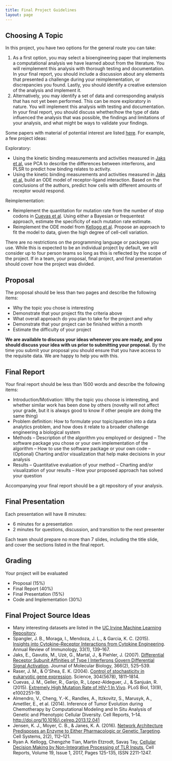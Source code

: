 ```yaml
---
title: Final Project Guidelines
layout: page
---
```


## Choosing A Topic

In this project, you have two options for the general route you can take:

1. As a first option, you may select a bioengineering paper that implements a computational analysis we have learned about from the literature. You will reimplement this analysis with thorough testing and documentation. In your final report, you should include a discussion about any elements that presented a challenge during your reimplementation, or discrepancies you found. Lastly, you should identify a creative extension of the analysis and implement it.
2. Alternatively, you may identify a set of data and corresponding analysis that has not yet been performed. This can be more exploratory in nature. You will implement this analysis with testing and documentation. In your final report, you should discuss whether/how the type of data influenced the analysis that was possible, the findings and limitations of your analysis, and what might be ways to validate your findings.

Some papers with material of potential interest are listed [here](#final-project-source-ideas). For example, a few project ideas:

Exploratory:
- Using the kinetic binding measurements and activities measured in [Jaks et al](http://doi.org/10.1016/j.jmb.2006.11.053), use PCA to describe the differences between interferons, and PLSR to predict how binding relates to activity.
- Using the kinetic binding measurements and activities measured in [Jaks et al](http://doi.org/10.1016/j.jmb.2006.11.053), build an ODE model of receptor-ligand interaction. Based on the conclusions of the authors, predict how cells with different amounts of receptor would respond.

Reimplementation:
- Reimplement the quantitation for mutation rate from the number of stop codons in [Cuevas et al](http://journals.plos.org/plosbiology/article?id=10.1371/journal.pbio.1002251#pbio.1002251.s011). Using either a Bayesian or frequentest approach, estimate the specificity of each mutation rate estimate.
- Reimplement the ODE model from [Kellogg et al](http://www.sciencedirect.com/science/article/pii/S2211124717303595?via%3Dihub). Propose an approach to fit the model to data, given the high degree of cell-cell variation.

There are no restrictions on the programming language or packages you use. While this is expected to be an individual project by default, we will consider up to four person teams so long as this is reflected by the scope of the project. If in a team, your proposal, final project, and final presentation should cover how the project was divided.

## Proposal

The proposal should be less than two pages and describe the following items:

- Why the topic you chose is interesting
- Demonstrate that your project fits the criteria above
- What overall approach do you plan to take for the project and why
- Demonstrate that your project can be finished within a month
- Estimate the difficulty of your project

**We are available to discuss your ideas whenever you are ready, and you should discuss your idea with us prior to submitting your proposal.** By the time you submit your proposal you should ensure that you have access to the requisite data. We are happy to help you with this.

## Final Report

Your final report should be less than 1500 words and describe the following items:

- Introduction/Motivation: Why the topic you choose is interesting, and whether similar work has been done by others (novelty will not affect your grade, but it is always good to know if other people are doing the same thing)
- Problem definition: How to formulate your topic/question into a data analytics problem, and how does it relate to a broader challenge engineering a biological system
- Methods
    – Description of the algorithm you employed or designed
    – The software package you chose or your own implementation of the algorithm
    – How to use the software package or your own code
    – (Optional) Charting and/or visualization that help make decisions in your analysis
- Results
    – Quantitative evaluation of your method
    – Charting and/or visualization of your results
    – How your proposed approach has solved your question

Accompanying your final report should be a git repository of your analysis.

## Final Presentation

Each presentation will have 8 minutes:
- 6 minutes for a presentation
- 2 minutes for questions, discussion, and transition to the next presenter

Each team should prepare no more than 7 slides, including the title slide, and cover the sections listed in the final report.

## Grading

Your project will be evaluated 

- Proposal (15%)
- Final Report (40%)
- Final Presentation (15%)
- Code and Implementation (30%)

## Final Project Source Ideas

- Many interesting datasets are listed in the [UC Irvine Machine Learning Repository](http://archive.ics.uci.edu/ml/).
- Spangler, J. B., Moraga, I., Mendoza, J. L., & Garcia, K. C. (2015). [Insights into Cytokine–Receptor Interactions from Cytokine Engineering](http://doi.org/10.1146/annurev-immunol-032713-120211). Annual Review of Immunology, 33(1), 139–167.
- Jaks, E., Gavutis, M., Uzè, G., Martal, J., & Piehler, J. (2007). [Differential Receptor Subunit Affinities of Type I Interferons Govern Differential Signal Activation](http://doi.org/10.1016/j.jmb.2006.11.053). Journal of Molecular Biology, 366(2), 525–539.
- Raser, J. M., & O'Shea, E. K. (2004). [Control of stochasticity in eukaryotic gene expression](http://doi.org/10.1126/science.1098641). Science, 304(5678), 1811–1814.
- Cuevas, J. M., Geller, R., Garijo, R., López-Aldeguer, J., & Sanjuán, R. (2015). [Extremely High Mutation Rate of HIV-1 In Vivo](http://doi.org/10.1371/journal.pbio.1002251). PLoS Biol, 13(9), e1002251–19.
- Almendro, V., Cheng, Y.-K., Randles, A., Itzkovitz, S., Marusyk, A., Ametller, E., et al. (2014). Inference of Tumor Evolution during Chemotherapy by Computational Modeling and In Situ Analysis of Genetic and Phenotypic Cellular Diversity. Cell Reports, 1–14. http://doi.org/10.1016/j.celrep.2013.12.041
- Jensen, K. J., Moyer, C. B., & Janes, K. A. (2016). [Network Architecture Predisposes an Enzyme to Either Pharmacologic or Genetic Targeting](http://doi.org/10.1016/j.cels.2016.01.012). Cell Systems, 2(2), 112–121. 
- Ryan A. Kellogg, Chengzhe Tian, Martin Etzrodt, Savaş Tay, [Cellular Decision Making by Non-Integrative Processing of TLR Inputs](http://dx.doi.org/10.1016/j.celrep.2017.03.027), Cell Reports, Volume 19, Issue 1, 2017, Pages 125-135, ISSN 2211-1247.
